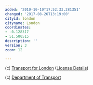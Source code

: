 ```yaml
---
added: '2010-10-10T17:52:33.281351'
changed: '2017-08-26T13:19:00'
cityid: london
cityname: London
coordinates:
- -0.128317
- 51.500515
description: ''
version: 3
zoom: 12

---
```


(c) [Transport for London](http://www.tfl.gov.uk/) ([License Details](http://www.tfl.gov.uk/termsandconditions/11402.aspx))

(c) [Department of Transport](http://www.dft.gov.uk/)
